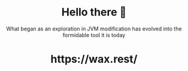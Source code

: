 <h1 align="center">Hello there 👋</h1>
<p align="center">
  What began as an exploration in JVM modification has evolved into the formidable tool it is today
</p>
<h1 align="center">https://wax.rest/</h1>
